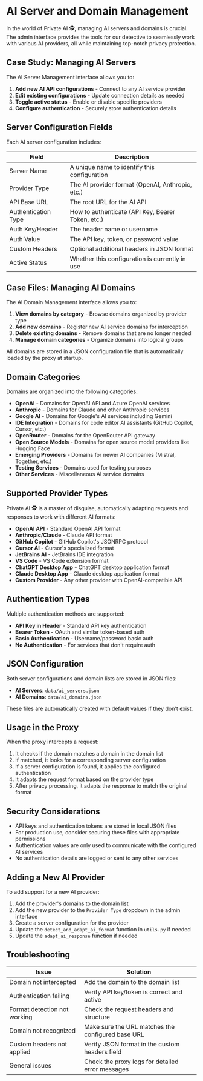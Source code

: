 # AI Server and Domain Management

In the world of Private AI 🕵️, managing AI servers and domains is crucial. The admin interface provides the tools for our detective to seamlessly work with various AI providers, all while maintaining top-notch privacy protection.

## Case Study: Managing AI Servers

The AI Server Management interface allows you to:

1. **Add new AI API configurations** - Connect to any AI service provider
2. **Edit existing configurations** - Update connection details as needed
3. **Toggle active status** - Enable or disable specific providers
4. **Configure authentication** - Securely store authentication details

## Server Configuration Fields

Each AI server configuration includes:

| Field | Description |
|-------|-------------|
| Server Name | A unique name to identify this configuration |
| Provider Type | The AI provider format (OpenAI, Anthropic, etc.) |
| API Base URL | The root URL for the AI API |
| Authentication Type | How to authenticate (API Key, Bearer Token, etc.) |
| Auth Key/Header | The header name or username |
| Auth Value | The API key, token, or password value |
| Custom Headers | Optional additional headers in JSON format |
| Active Status | Whether this configuration is currently in use |

## Case Files: Managing AI Domains

The AI Domain Management interface allows you to:

1. **View domains by category** - Browse domains organized by provider type
2. **Add new domains** - Register new AI service domains for interception
3. **Delete existing domains** - Remove domains that are no longer needed
4. **Manage domain categories** - Organize domains into logical groups

All domains are stored in a JSON configuration file that is automatically loaded by the proxy at startup.

## Domain Categories

Domains are organized into the following categories:

- **OpenAI** - Domains for OpenAI API and Azure OpenAI services
- **Anthropic** - Domains for Claude and other Anthropic services
- **Google AI** - Domains for Google's AI services including Gemini
- **IDE Integration** - Domains for code editor AI assistants (GitHub Copilot, Cursor, etc.)
- **OpenRouter** - Domains for the OpenRouter API gateway
- **Open Source Models** - Domains for open source model providers like Hugging Face
- **Emerging Providers** - Domains for newer AI companies (Mistral, Together, etc.)
- **Testing Services** - Domains used for testing purposes
- **Other Services** - Miscellaneous AI service domains

## Supported Provider Types

Private AI 🕵️ is a master of disguise, automatically adapting requests and responses to work with different AI formats:

-   **OpenAI API** - Standard OpenAI API format
-   **Anthropic/Claude** - Claude API format
-   **GitHub Copilot** - GitHub Copilot's JSONRPC protocol
-   **Cursor AI** - Cursor's specialized format
-   **JetBrains AI** - JetBrains IDE integration
-   **VS Code** - VS Code extension format
-   **ChatGPT Desktop App** - ChatGPT desktop application format
-   **Claude Desktop App** - Claude desktop application format
-   **Custom Provider** - Any other provider with OpenAI-compatible API

## Authentication Types

Multiple authentication methods are supported:

- **API Key in Header** - Standard API key authentication
- **Bearer Token** - OAuth and similar token-based auth
- **Basic Authentication** - Username/password basic auth
- **No Authentication** - For services that don't require auth

## JSON Configuration

Both server configurations and domain lists are stored in JSON files:

- **AI Servers**: `data/ai_servers.json`
- **AI Domains**: `data/ai_domains.json`

These files are automatically created with default values if they don't exist.

## Usage in the Proxy

When the proxy intercepts a request:

1. It checks if the domain matches a domain in the domain list
2. If matched, it looks for a corresponding server configuration
3. If a server configuration is found, it applies the configured authentication
4. It adapts the request format based on the provider type
5. After privacy processing, it adapts the response to match the original format

## Security Considerations

- API keys and authentication tokens are stored in local JSON files
- For production use, consider securing these files with appropriate permissions
- Authentication values are only used to communicate with the configured AI services
- No authentication details are logged or sent to any other services

## Adding a New AI Provider

To add support for a new AI provider:

1. Add the provider's domains to the domain list
2. Add the new provider to the `Provider Type` dropdown in the admin interface
3. Create a server configuration for the provider
4. Update the `detect_and_adapt_ai_format` function in `utils.py` if needed
5. Update the `adapt_ai_response` function if needed

## Troubleshooting

| Issue | Solution |
|-------|----------|
| Domain not intercepted | Add the domain to the domain list |
| Authentication failing | Verify API key/token is correct and active |
| Format detection not working | Check the request headers and structure |
| Domain not recognized | Make sure the URL matches the configured base URL |
| Custom headers not applied | Verify JSON format in the custom headers field
| General issues | Check the proxy logs for detailed error messages